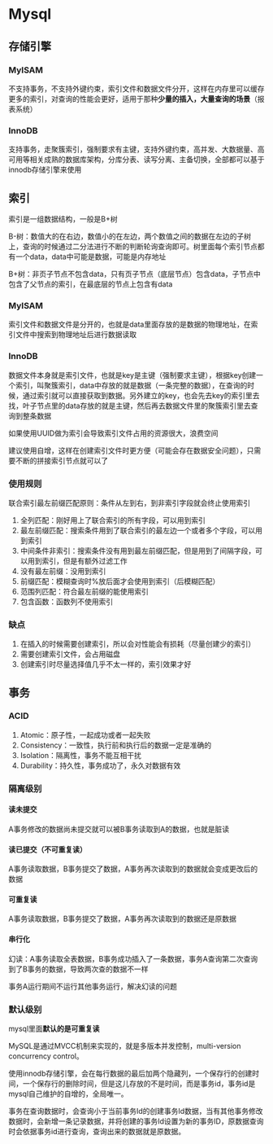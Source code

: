 # Mysql

## 存储引擎

### MyISAM

不支持事务，不支持外键约束，索引文件和数据文件分开，这样在内存里可以缓存更多的索引，对查询的性能会更好，适用于那种**少量的插入，大量查询的场景**（报表系统）

### InnoDB

支持事务，走聚簇索引，强制要求有主键，支持外键约束，高并发、大数据量、高可用等相关成熟的数据库架构，分库分表、读写分离、主备切换，全部都可以基于innodb存储引擎来使用

## 索引

索引是一组数据结构，一般是B+树

B-树：数值大的在右边，数值小的在左边，两个数值之间的数据在左边的子树上，查询的时候通过二分法进行不断的判断轮询查询即可。树里面每个索引节点都有一个data，data中可能是数据，可能是内存地址

B+树：非页子节点不包含data，只有页子节点（底层节点）包含data，子节点中包含了父节点的索引，在最底层的节点上包含有data

### MyISAM

索引文件和数据文件是分开的，也就是data里面存放的是数据的物理地址，在索引文件中搜索到物理地址后进行数据读取

### InnoDB

数据文件本身就是索引文件，也就是key是主键（强制要求主键），根据key创建一个索引，叫聚簇索引，data中存放的就是数据（一条完整的数据），在查询的时候，通过索引就可以直接获取到数据。另外建立的key，也会先去key的索引里去找，叶子节点里的data存放的就是主键，然后再去数据文件里的聚簇索引里去查询到整条数据

如果使用UUID做为索引会导致索引文件占用的资源很大，浪费空间

建议使用自增，这样在创建索引文件时更方便（可能会存在数据安全问题），只需要不断的拼接索引节点就可以了

### 使用规则

联合索引最左前缀匹配原则：条件从左到右，到非索引字段就会终止使用索引

1. 全列匹配：刚好用上了联合索引的所有字段，可以用到索引
2. 最左前缀匹配：搜索条件用到了联合索引的最左边一个或者多个字段，可以用到索引
3. 中间条件非索引：搜索条件没有用到最左前缀匹配，但是用到了间隔字段，可以用到索引，但是有额外过滤工作
4. 没有最左前缀：没用到索引
5. 前缀匹配：模糊查询时%放后面才会使用到索引（后模糊匹配）
6. 范围列匹配：符合最左前缀的能使用索引
7. 包含函数：函数列不使用索引

### 缺点

1. 在插入的时候需要创建索引，所以会对性能会有损耗（尽量创建少的索引）
2. 需要创建索引文件，会占用磁盘
3. 创建索引时尽量选择值几乎不太一样的，索引效果才好

## 事务

### ACID

1. Atomic：原子性，一起成功或者一起失败
2. Consistency：一致性，执行前和执行后的数据一定是准确的
3. Isolation：隔离性，事务不能互相干扰
4. Durability：持久性，事务成功了，永久对数据有效

### 隔离级别

#### 读未提交

A事务修改的数据尚未提交就可以被B事务读取到A的数据，也就是脏读

#### 读已提交（不可重复读）

A事务读取数据，B事务提交了数据，A事务再次读取到的数据就会变成更改后的数据

#### 可重复读

A事务读取数据，B事务提交了数据，A事务再次读取到的数据还是原数据

#### 串行化

幻读：A事务读取全表数据，B事务成功插入了一条数据，事务A查询第二次查询到了B事务的数据，导致两次查的数据不一样

事务A运行期间不运行其他事务运行，解决幻读的问题

### 默认级别

mysql里面**默认的是可重复读**

MySQL是通过MVCC机制来实现的，就是多版本并发控制，multi-version concurrency control。

使用innodb存储引擎，会在每行数据的最后加两个隐藏列，一个保存行的创建时间，一个保存行的删除时间，但是这儿存放的不是时间，而是事务id，事务id是mysql自己维护的自增的，全局唯一。

事务在查询数据时，会查询小于当前事务Id的创建事务Id数据，当有其他事务修改数据时，会新增一条记录数据，并将创建的事务Id设置为新的事务ID，原数据查询时会依据事务id进行查询，查询出来的数据就是原数据。



